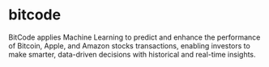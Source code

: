 # bitcode
BitCode applies Machine Learning to predict and enhance the performance of Bitcoin, Apple, and Amazon stocks transactions, enabling investors to make smarter, data-driven decisions with historical and real-time insights.
